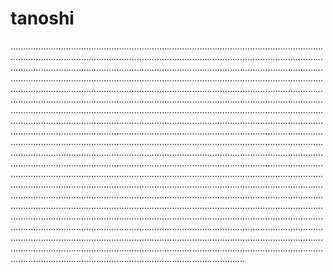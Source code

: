 # tanoshi
.............................................................................................................................................................................................................................................................................................................................................................................................................................................................................................................................................................................................................................................................................................................................................................................................................................................................................................................................................................................................................................................................................................................................................................................................................................................................................................................................................................................................................................................................................................................................................................................................................................................................................................................................................................................................................................................................................................................................................................................................................................................................................................................................................................................................................................................................................................................................................................................................................................................................................................................................................................................................................................................................................